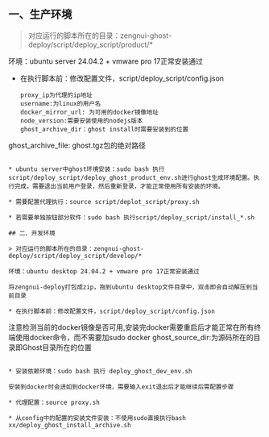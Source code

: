 ## 一、生产环境

> 对应运行的脚本所在的目录：zengnui-ghost-deploy/script/deploy_script/product/*

环境：ubuntu server 24.04.2 + vmware pro 17正常安装通过

* 在执行脚本前：修改配置文件，script/deploy_script/config.json

  ```
  proxy_ip为代理的ip地址
  username:为linux的用户名
  docker_mirror_url: 为可用的docker镜像地址
  node_version:需要安装使用的nodejs版本
  ghost_archive_dir：ghost install时需要安装到的位置
ghost_archive_file: ghost.tgz包的绝对路径
  ```

* ubuntu server中ghost环境安装：sudo bash 执行script/deploy_script/deploy_ghost_product_env.sh进行ghost生成环境配置。执行完成，需要退出当前用户登录，然后重新登录，才能正常使用所有安装的环境。

* 需要配置代理执行：source script/deplot_script/proxy.sh

* 若需要单独按钮部分软件：sudo bash 执行script/deploy_script/install_*.sh

## 二、开发环境

> 对应运行的脚本所在的目录：zengnui-ghost-deploy/script/deploy_script/develop/*

环境：ubuntu desktop 24.04.2 + vmware pro 17正常安装通过

将zengnui-deploy打包成zip，拖到ubuntu desktop文件目录中，双击即会自动解压到当前目录

* 在执行脚本前：修改配置文件，script/deploy_script/config.json

  ```
  注意检测当前的docker镜像是否可用,安装完docker需要重启后才能正常在所有终端使用docker命令，而不需要加sudo docker
  ghost_source_dir:为源码所在的目录即Ghost目录所在的位置
  ```

* 安装依赖环境：sudo bash 执行 deploy_ghost_dev_env.sh

  安装到docker时会进如到docker环境，需要输入exit退出后才能继续后需配置步骤

* 代理配置：source proxy.sh

* 从config中的配置的安装文件安装：不使用sudo直接执行bash xx/deploy_ghost_install_archive.sh
